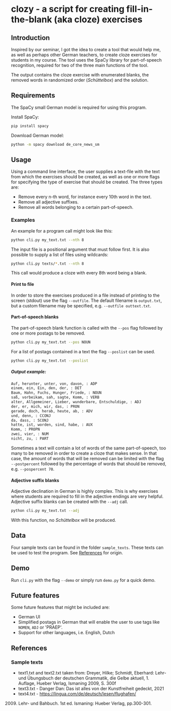 # clozy - a script for creating fill-in-the-blank (aka cloze) exercises 

## Introduction
Inspired by our seminar, I got the idea to create a tool that would help me, as well as perhaps other German teachers, to create cloze exercises for students in my course. The tool uses the SpaCy library for part-of-speech recognition, required for two of the three main functions of the tool.

The output contains the cloze exercise with enumerated blanks, the removed words in randomized order (_Schüttelbox_) and the solution.

## Requirements
The SpaCy small German model is required for using this program.

Install SpaCy:
```bash
pip install spacy

```
Download German model:
```bash
python -m spacy download de_core_news_sm

```

## Usage
Using a command line interface, the user supplies a text-file with the text from which the exercises should be created, as well as one or more flags for specifying the type of exercise that should be created. The three types are:

* Remove every n-th word, for instance every 10th word in the text.
* Remove all adjective suffixes.
* Remove all words belonging to a certain part-of-speech. 

### Examples
An example for a program call might look like this:
```bash
python cli.py my_text.txt --nth 8 
```
The input file is a positional argument that must follow first. It is also possible to supply a list of files using wildcards:

```bash
python cli.py texts/*.txt --nth 8 
```

This call would produce a cloze with every 8th word being a blank.

#### Print to file
In order to store the exercises produced in a file instead of printing to the screen (stdout) use the flag `--outfile`. The default filename is `output.txt`, but a custom filename may be specified, e.g. `--outfile outtext.txt`.

#### Part-of-speech blanks
The part-of-speech blank function is called with the `--pos` flag followed by one or more postags to be removed. 
```bash
python cli.py my_text.txt --pos NOUN
```

For a list of postags contained in a text the flag `--poslist` can be used.

```bash
python cli.py my_text.txt --poslist
```

##### Output example:
```bash
Auf, herunter, unter, von, davon, : ADP
einem, ein, Ein, den, der, : DET
Baum, Hahn, Fuchs, Hunger, Friede, : NOUN
saß, vorbeikam, sah, sagte, Komm, : VERB
alter, Allgemeiner, Lieber, wunderbare, Entschuldige, : ADJ
der, er, mich, wir, das, : PRON
gerade, doch, herab, heute, ab, : ADV
und, denn, : CCONJ
da, dass, : SCONJ
hatte, ist, worden, sind, habe, : AUX
Komm, : PROPN
zwei, vier, : NUM
nicht, zu, : PART
```

Sometimes a text will contain a lot of words of the same part-of-speech, too many to be removed in order to create a cloze that makes sense. In that case, the amount of words that will be removed can be limited with the flag `--postpercent` followed by the percentage of words that should be removed, e.g. `--pospercent 70`.


#### Adjective suffix blanks
Adjective declination in German is highly complex. This is why exercises where students are required to fill in the adjective endings are very helpful. Adjective suffix blanks can be created with the `--adj` call.

```bash
python cli.py my_text.txt --adj
```
With this function, no _Schüttelbox_ will be produced.

## Data
Four sample texts can be found in the folder `sample_texts`. These texts can be used to test the program. See [References](#references) for origin.

## Demo
Run `cli.py` with the flag `--demo` or simply run `demo.py` for a quick demo.

## Future features
Some future features that might be included are:
* German UI
* Simplified postags in German that will enable the user to use tags like `NOMEN`, `ADJ` or 'PRAEP'.
* Support for other languages, i.e. English, Dutch

## References
### Sample texts
* text1.txt and text2.txt taken from: Dreyer, Hilke; Schmidt, Eberhard: Lehr- und Übungsbuch der deutschen Grammatik, die Gelbe aktuell, 1. Auflage, Hueber Verlag, Ismaning 2009, S. 300f
* text3.txt - Danger Dan: Das ist alles von der Kunstfreiheit gedeckt, 2021
* text4.txt - https://lingua.com/de/deutsch/lesen/flughafen/

2009. Lehr- und Bahbuch. 1st ed. Ismaning: Hueber Verlag, pp.300-301.